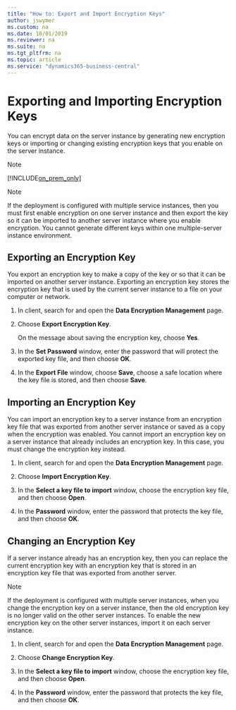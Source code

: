 ```yaml
---
title: "How to: Export and Import Encryption Keys"
author: jswymer
ms.custom: na
ms.date: 10/01/2019
ms.reviewer: na
ms.suite: na
ms.tgt_pltfrm: na
ms.topic: article
ms.service: "dynamics365-business-central"
---
```


# Exporting and Importing Encryption Keys
You can encrypt data on the server instance by generating new encryption keys or importing or changing existing encryption keys that you enable on the server instance.  

> [!NOTE]
> [!INCLUDE[on_prem_only](../developer/includes/on_prem_only.md)]

> [!NOTE]  
>  If the deployment is configured with multiple service instances, then you must first enable encryption on one server instance and then export the key so it can be imported to another server instance where you enable encryption. You cannot generate different keys within one multiple-server instance environment.  

## Exporting an Encryption Key
  
 You export an encryption key to make a copy of the key or so that it can be imported on another server instance. Exporting an encryption key stores the encryption key that is used by the current server instance to a file on your computer or network.  

1.  In client, search for and open the **Data Encryption Management** page.   

2.  Choose **Export Encryption Key**.  

     On the message about saving the encryption key, choose **Yes**.  

3.  In the **Set Password** window, enter the password that will protect the exported key file, and then choose **OK**.  

4.  In the **Export File** window, choose **Save**, choose a safe location where the key file is stored, and then choose **Save**.  

## Importing an Encryption Key
  
 You can import an encryption key to a server instance from an encryption key file that was exported from another server instance or saved as a copy when the encryption was enabled. You cannot import an encryption key on a server instance that already includes an encryption key. In this case, you must change the encryption key instead.  

1.  In client, search for and open the **Data Encryption Management** page.

2.  Choose **Import Encryption Key**.  

3.  In the **Select a key file to import** window, choose the encryption key file, and then choose **Open**.  

4.  In the **Password** window, enter the password that protects the key file, and then choose **OK**.  

## Changing an Encryption Key  
 If a server instance already has an encryption key, then you can replace the current encryption key with an encryption key that is stored in an encryption key file that was exported from another server.  

> [!NOTE]  
>  If the deployment is configured with multiple server instances, when you change the encryption key on a server instance, then the old encryption key is no longer valid on the other server instances. To enable the new encryption key on the other server instances, import it on each server instance.  


1.  In client, search for and open the **Data Encryption Management** page.

2.  Choose **Change Encryption Key**.  

3.  In the **Select a key file to import** window, choose the encryption key file, and then choose **Open**.  

4.  In the **Password** window, enter the password that protects the key file, and then choose **OK**.  